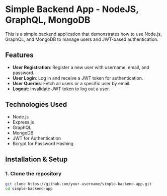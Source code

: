 # Simple Backend App - NodeJS, GraphQL, MongoDB

This is a simple backend application that demonstrates how to use Node.js, GraphQL, and MongoDB to manage users and JWT-based authentication.

## Features
- **User Registration**: Register a new user with username, email, and password.
- **User Login**: Log in and receive a JWT token for authentication.
- **User Queries**: Fetch all users or a specific user by email.
- **Logout**: Invalidate JWT token to log out a user.

## Technologies Used
- Node.js
- Express.js
- GraphQL
- MongoDB
- JWT for Authentication
- Bcrypt for Password Hashing

## Installation & Setup

### 1. Clone the repository
```bash
git clone https://github.com/your-username/simple-backend-app.git
cd simple-backend-app
